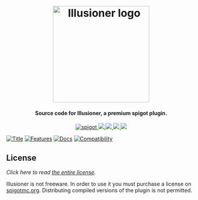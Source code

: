 <h1 align="center">
  <br>
  <img src="https://plugins.willfp.com/illusioner/logo.png" alt="Illusioner logo" width="256">
  <br>
</h1>

<h4 align="center">Source code for Illusioner, a premium spigot plugin.</h4>

<p align="center">
    <a href="https://www.spigotmc.org/resources/illusioner.79573/">
        <img alt="spigot" src="https://img.shields.io/badge/spigot-illusioner-brightgreen?style=for-the-badge"/>
    </a>
    <a href="https://bstats.org/plugin/bukkit/Illusioner" alt="bstats servers">
        <img src="https://img.shields.io/bstats/servers/9596?color=brightgreen&style=for-the-badge"/>
    </a>
    <a href="https://bstats.org/plugin/bukkit/Illusioner" alt="bstats players">
        <img src="https://img.shields.io/bstats/players/9596?color=brightgreen&style=for-the-badge"/>
    </a>
    <a href="https://illusioner.willfp.com/" alt="Docs (gitbook)">
        <img src="https://img.shields.io/badge/docs-gitbook-brightgreen?style=for-the-badge&logo=appveyor"/>
    </a>
    <a href="https://discord.gg/ZcwpSsE/" alt="Discord">
        <img src="https://img.shields.io/discord/452518336627081236?label=discord&style=for-the-badge"/>
    </a>
</p>


[![Title](https://i.imgur.com/Ww5C2OS.png)]()
[![Features](https://i.imgur.com/sqYmdNl.png)]()
[![Docs](https://i.imgur.com/DYU1ooZ.png)](https://www.youtube.com/watch?v=AiRDwKc6LYQ)
[![Compatibility](https://i.imgur.com/xn5ua3c.png)]()

## License
*Click here to read [the entire license](https://github.com/Auxilor/Illusioner/blob/master/LICENSE.md).* 

Illusioner is not freeware. In order to use it you must purchase a license on [spigotmc.org](https://spigotmc.org).
Distributing compiled versions of the plugin is not permitted.
